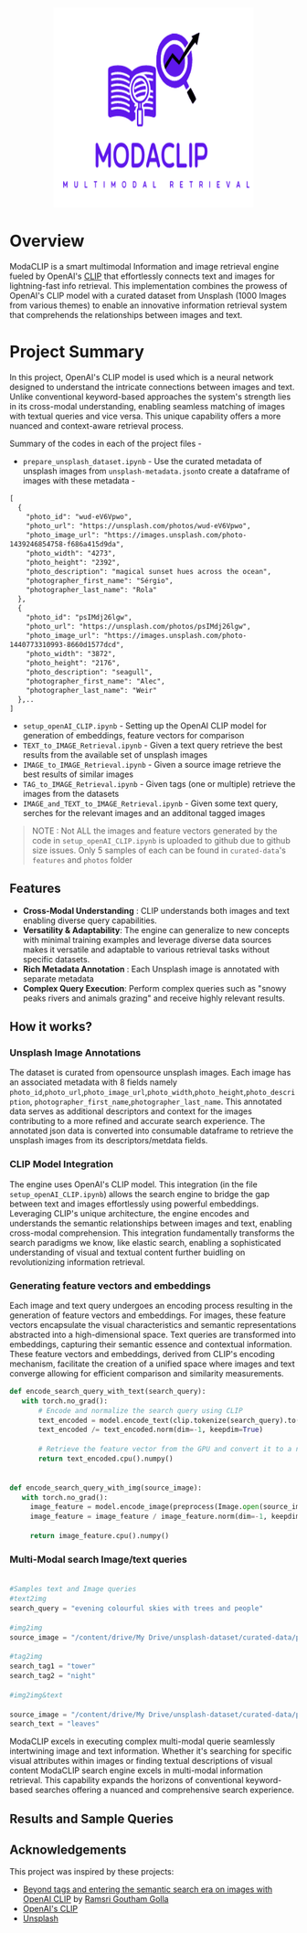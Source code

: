 <p align="center">
  <img src="https://github.com/ashutoshtiwari13/ModaCLIP/blob/main/docs/logo.png" alt="modaCLIP Logo" width="350" height="350" />
</p>

# Overview
ModaCLIP is a smart multimodal Information and image retrieval engine fueled by OpenAI's [CLIP](https://openai.com/blog/clip/)  that effortlessly connects text and images for lightning-fast info retrieval. This implementation combines the prowess of OpenAI's CLIP model with a curated dataset from Unsplash (1000 Images from various themes) to enable an innovative information retrieval system that comprehends the relationships between images and text.

# Project Summary 
In this project, OpenAI's CLIP model is used which is a neural network designed to understand the intricate connections between images and text. Unlike conventional keyword-based approaches the system's strength lies in its cross-modal understanding, enabling seamless matching of images with textual queries and vice versa. This unique capability offers a more nuanced and context-aware retrieval process.

Summary of the codes in each of the project files - 

- `prepare_unsplash_dataset.ipynb` - Use the curated metadata of unsplash images from `unsplash-metadata.json`to create a dataframe of images with these metadata - 
```
[
  {
    "photo_id": "wud-eV6Vpwo",
    "photo_url": "https://unsplash.com/photos/wud-eV6Vpwo",
    "photo_image_url": "https://images.unsplash.com/photo-1439246854758-f686a415d9da",
    "photo_width": "4273",
    "photo_height": "2392",
    "photo_description": "magical sunset hues across the ocean",
    "photographer_first_name": "Sérgio",
    "photographer_last_name": "Rola"
  },
  {
    "photo_id": "psIMdj26lgw",
    "photo_url": "https://unsplash.com/photos/psIMdj26lgw",
    "photo_image_url": "https://images.unsplash.com/photo-1440773310993-8660d1577dcd",
    "photo_width": "3872",
    "photo_height": "2176",
    "photo_description": "seagull",
    "photographer_first_name": "Alec",
    "photographer_last_name": "Weir"
  },..
]
```
- `setup_openAI_CLIP.ipynb` - Setting up the OpenAI CLIP model for generation of embeddings, feature vectors for comparison
- `TEXT_to_IMAGE_Retrieval.ipynb` - Given a text query retrieve the best results from the available set of unsplash images
- `IMAGE_to_IMAGE_Retrieval.ipynb` - Given a source image retrieve the best results of similar images
- `TAG_to_IMAGE_Retrieval.ipynb` - Given tags (one or multiple) retrieve the images from the datasets
- `IMAGE_and_TEXT_to_IMAGE_Retrieval.ipynb` - Given some text query, serches for the relevant images and an additonal tagged images

> NOTE : Not ALL the images and feature vectors generated by the code in `setup_openAI_CLIP.ipynb` is uploaded to github due to github size issues. Only 5 samples of each can be found in `curated-data`'s `features` and `photos` folder

## Features 
- **Cross-Modal Understanding** : CLIP understands both images and text enabling diverse query capabilities.
- **Versatility & Adaptability**: The engine can generalize to new concepts with minimal training examples and leverage diverse data sources makes it versatile and adaptable to various retrieval tasks without specific datasets.
- **Rich Metadata Annotation** : Each Unsplash image is annotated with separate metadata
- **Complex Query Execution**: Perform complex queries such as "snowy peaks rivers and animals grazing" and receive highly relevant results.

## How it works?
### Unsplash Image Annotations 
The dataset is curated from opensource unsplash images. Each image has an associated metadata with 8 fields namely `photo_id`,`photo_url`,`photo_image_url`,`photo_width`,`photo_height`,`photo_description`,  `photographer_first_name`,`photographer_last_name`. This annotated data serves as additional descriptors and context for the images contributing to a more refined and accurate search experience. The annotated json data is converted into consumable dataframe to retrieve the unsplash images from its descriptors/metdata fields.

### CLIP Model Integration
The engine uses OpenAI's CLIP model. This integration (in the file `setup_openAI_CLIP.ipynb`) allows the search engine to bridge the gap between text and images effortlessly using powerful embeddings. Leveraging CLIP's unique architecture, the engine encodes and understands the semantic relationships between images and text, enabling cross-modal comprehension. This integration fundamentally transforms the search paradigms we know, like elastic search, enabling a sophisticated understanding of visual and textual content further buidling on revolutionizing information retrieval.

### Generating feature vectors and embeddings 
 Each image and text query undergoes an encoding process resulting in the generation of feature vectors and embeddings. For images, these feature vectors encapsulate the visual characteristics and semantic representations abstracted into a high-dimensional space. Text queries are transformed into embeddings, capturing their semantic essence and contextual information. These feature vectors and embeddings, derived from CLIP's encoding mechanism, facilitate the creation of a unified space where images and text converge allowing for efficient comparison and similarity measurements. 

 ```python
 def encode_search_query_with_text(search_query):
    with torch.no_grad():
        # Encode and normalize the search query using CLIP
        text_encoded = model.encode_text(clip.tokenize(search_query).to(device))
        text_encoded /= text_encoded.norm(dim=-1, keepdim=True)

        # Retrieve the feature vector from the GPU and convert it to a numpy array
        return text_encoded.cpu().numpy()


def encode_search_query_with_img(source_image):
    with torch.no_grad():
      image_feature = model.encode_image(preprocess(Image.open(source_image)).unsqueeze(0).to(device))
      image_feature = image_feature / image_feature.norm(dim=-1, keepdim=True)

      return image_feature.cpu().numpy()
 ```

### Multi-Modal search Image/text queries 
```python

#Samples text and Image queries 
#text2img
search_query = "evening colourful skies with trees and people"

#img2img
source_image = "/content/drive/My Drive/unsplash-dataset/curated-data/photos/01ZeHnK3F_4.jpg"

#tag2img
search_tag1 = "tower"
search_tag2 = "night"

#img2img&text

source_image = "/content/drive/My Drive/unsplash-dataset/curated-data/photos/0Hr2m3V_w1Q.jpg"
search_text = "leaves"
```
ModaCLIP excels in executing complex multi-modal querie seamlessly intertwining image and text information. Whether it's searching for specific visual attributes within images or finding textual descriptions of visual content ModaCLIP search engine excels in multi-modal information retrieval. This capability expands the horizons of conventional keyword-based searches offering a nuanced and comprehensive search experience.

## Results and Sample Queries

## Acknowledgements

This project was inspired by these projects:

- [Beyond tags and entering the semantic search era on images with OpenAI CLIP](https://towardsdatascience.com/beyond-tags-and-entering-the-semantic-search-era-on-images-with-openai-clip-1f7d629a9978) by [Ramsri Goutham Golla](https://twitter.com/ramsri_goutham)
- [OpenAI's CLIP](https://github.com/openai/CLIP)
- [Unsplash](https://unsplash.com/)

